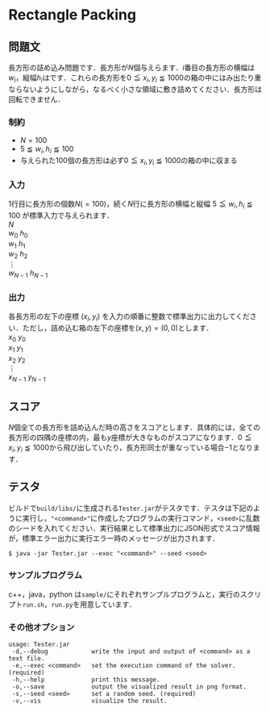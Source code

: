 # Rectangle Packing

## 問題文
長方形の詰め込み問題です．長方形が$N$個与えらます．$i$番目の長方形の横幅は$w_{i}$，縦幅$h_{i}$はです．これらの長方形を$0 \leqq x_{i},y_{i} \leqq 1000$の箱の中にはみ出たり重ならないようにしながら，なるべく小さな領域に敷き詰めてください．長方形は回転できません．

### 制約
- $N = 100$
- $5 \leqq w_{i}, h_{i} \leqq 100$
- 与えられた$100$個の長方形は必ず$0 \leqq x_{i},y_{i} \leqq 1000$の箱の中に収まる

### 入力
$1$行目に長方形の個数$N(=100)$，続く$N$行に長方形の横幅と縦幅 $5 \leqq w_{i}, h_{i} \leqq 100$ が標準入力で与えられます．  
$N$  
$w_{0} \ h_{0}$  
$w_{1} \ h_{1}$  
$w_{2} \ h_{2}$  
$\vdots$  
$w_{N-1} \ h_{N-1}$  

### 出力
各長方形の左下の座標 $(x_{i},y_{i})$ を入力の順番に整数で標準出力に出力してください．ただし，詰め込む箱の左下の座標を$(x,y)=(0,0)$とします．  
$x_{0} \ y_{0}$  
$x_{1} \ y_{1}$  
$x_{2} \ y_{2}$  
$\vdots$  
$x_{N-1} \ y_{N-1}$  

## スコア
$N$個全ての長方形を詰め込んだ時の高さをスコアとします．具体的には，全ての長方形の四隅の座標の内，最も$y$座標が大きなものがスコアになります．$0 \leqq x_{i},y_{i} \leqq 1000$から飛び出していたり，長方形同士が重なっている場合$-1$となります．

## テスタ
ビルドで`build/libs/`に生成される`Tester.jar`がテスタです．テスタは下記のように実行し，`"<command>"`に作成したプログラムの実行コマンド，`<seed>`に乱数のシードを入れてください．実行結果として標準出力にJSON形式でスコア情報が，標準エラー出力に実行エラー時のメッセージが出力されます．
```
$ java -jar Tester.jar --exec "<command>" --seed <seed>
```
### サンプルプログラム
c++，java，python は`sample/`にそれぞれサンプルプログラムと，実行のスクリプト`run.sh`，`run.py`を用意しています．

### その他オプション
```
usage: Tester.jar
 -d,--debug            write the input and output of <command> as a text file.
 -e,--exec <command>   set the execution command of the solver. (required)
 -h,--help             print this message.
 -o,--save             output the visualized result in png format.
 -s,--seed <seed>      set a random seed. (required)
 -v,--vis              visualize the result.
```
